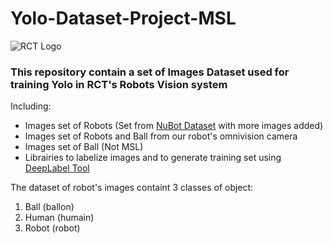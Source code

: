 # Yolo-Dataset-Project-MSL 
![RCT Logo](http://rct.univ-tln.fr/wp-content/uploads/logo-RCT_100.png)

### This repository contain a set of Images Dataset used for training Yolo in RCT's Robots Vision system
Including:

* Images set of Robots (Set from [NuBot Dataset](https://github.com/Abbyls/robocup-MSL-dataset) with more images added)
* Images set of Robots and Ball from our robot's omnivision camera
* Images set of Ball (Not MSL)
* Librairies to labelize images and to generate training set using [DeepLabel Tool](https://github.com/jveitchmichaelis/deeplabel)

The dataset of robot's images containt 3 classes of object:
1. Ball (ballon)
2. Human (humain)
3. Robot (robot)


